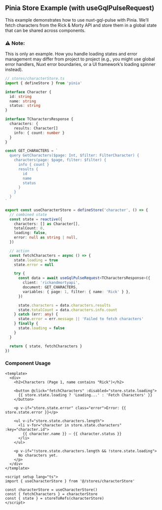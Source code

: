 ## Pinia Store Example (with useGqlPulseRequest)

This example demonstrates how to use nuxt-gql-pulse with Pinia.
We’ll fetch characters from the Rick & Morty API and store them in a global state that can be shared across components.

### ⚠️ Note:
This is only an example.
How you handle loading states and error management may differ from project to project 
(e.g., you might use global error handlers, Nuxt error boundaries, or a UI framework’s loading spinner instead).

```ts
// stores/characterStore.ts
import { defineStore } from 'pinia'

interface Character {
  id: string
  name: string
  status: string
}

interface TCharactersResponse {
  characters: {
    results: Character[]
    info: { count: number }
  }
}

const GET_CHARACTERS = `
  query GetCharacters($page: Int, $filter: FilterCharacter) {
    characters(page: $page, filter: $filter) {
      info { count }
      results {
        id
        name
        status
      }
    }
  }
`

export const useCharacterStore = defineStore('character', () => {
  // combined state
  const state = reactive({
    characters: [] as Character[],
    totalCount: 0,
    loading: false,
    error: null as string | null,
  })

  // action
  const fetchCharacters = async () => {
    state.loading = true
    state.error = null

    try {
      const data = await useGqlPulseRequest<TCharactersResponse>({
        client: 'rickandmortyapi',
        document: GET_CHARACTERS,
        variables: { page: 1, filter: { name: 'Rick' } },
      })

      state.characters = data.characters.results
      state.totalCount = data.characters.info.count
    } catch (err: any) {
      state.error = err.message || 'Failed to fetch characters'
    } finally {
      state.loading = false
    }
  }

  return { state, fetchCharacters }
})
```

### Component Usage
```vue
<template>
  <div>
    <h2>Characters (Page 1, name contains "Rick")</h2>

    <button @click="fetchCharacters" :disabled="store.state.loading">
      {{ store.state.loading ? 'Loading...' : 'Fetch Characters' }}
    </button>

    <p v-if="store.state.error" class="error">Error: {{ store.state.error }}</p>

    <ul v-if="store.state.characters.length">
      <li v-for="character in store.state.characters" :key="character.id">
        {{ character.name }} – {{ character.status }}
      </li>
    </ul>

    <p v-if="!store.state.characters.length && !store.state.loading">
      No characters yet.
    </p>
  </div>
</template>

<script setup lang="ts">
import { useCharacterStore } from '@/stores/characterStore'

const characterStore = useCharacterStore()
const { fetchCharacters } = characterStore
const { state } = storeToRefs(characterStore)
</script>
```
